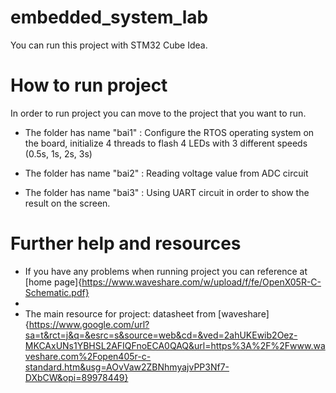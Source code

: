 # embedded_system_lab
You can run this project with STM32 Cube Idea. 

# How to run project
In order to run project you can move to the project that you want to run.
-  The folder has name "bai1" : Configure the RTOS operating system on the board, initialize 4 threads to flash 4 LEDs with 3 different speeds (0.5s, 1s, 2s, 3s)

-  The folder has name "bai2" : Reading voltage value from ADC circuit

-  The folder has name "bai3" : Using UART circuit in order to show the result on the screen.

# Further help and resources
-  If you have any problems when running project you can reference at [home page]{https://www.waveshare.com/w/upload/f/fe/OpenX05R-C-Schematic.pdf}
-  
-  The main resource for project: datasheet from [waveshare]{https://www.google.com/url?sa=t&rct=j&q=&esrc=s&source=web&cd=&ved=2ahUKEwib2Oez-MKCAxUNs1YBHSL2AFIQFnoECA0QAQ&url=https%3A%2F%2Fwww.waveshare.com%2Fopen405r-c-standard.htm&usg=AOvVaw2ZBNhmyajvPP3Nf7-DXbCW&opi=89978449}
